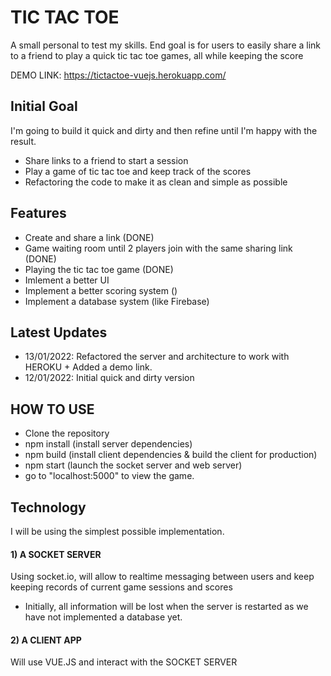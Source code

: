 # TIC TAC TOE
A small personal to test my skills. End goal is for users to easily share a link to a friend to play a quick tic tac toe games, all while keeping the score

DEMO LINK: https://tictactoe-vuejs.herokuapp.com/

## Initial Goal
I'm going to build it quick and dirty and then refine until I'm happy with the result.
- Share links to a friend to start a session
- Play a game of tic tac toe and keep track of the scores
- Refactoring the code to make it as clean and simple as possible
   
## Features
- Create and share a link (DONE)
- Game waiting room until 2 players join with the same sharing link (DONE)
- Playing the tic tac toe game (DONE)
- Imlement a better UI
- Implement a better scoring system ()
- Implement a database system  (like Firebase)
   
## Latest Updates
- 13/01/2022: Refactored the server and architecture to work with HEROKU + Added a demo link.
- 12/01/2022: Initial quick and dirty version

## HOW TO USE
- Clone the repository
- npm install (install server dependencies)
- npm build (install client dependencies & build the client for production)
- npm start (launch the socket server and web server)
- go to "localhost:5000" to view the game.
   
## Technology
I will be using the simplest possible implementation.

#### 1) A SOCKET SERVER
Using socket.io, will allow to realtime messaging between users and keep keeping records of current game sessions and scores 
- Initially, all information will be lost when the server is restarted as we have not implemented a database yet.
#### 2) A CLIENT APP
Will use VUE.JS and interact with the SOCKET SERVER
